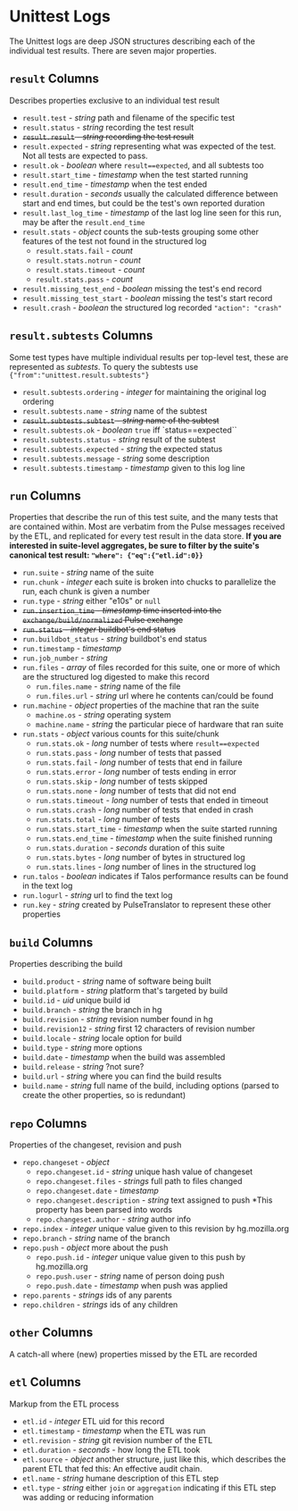 
Unittest Logs
=============

The Unittest logs are deep JSON structures describing each of the individual test results.  There are seven major properties.

`result` Columns
----------------

Describes properties exclusive to an individual test result

* `result.test` - *string* path and filename of the specific test
* `result.status` - *string* recording the test result
* ~~`result.result` - *string* recording the test result~~
* `result.expected` - *string* representing what was expected of the test.  Not all tests are expected to pass.
* `result.ok` - *boolean* where `result==expected`, and all subtests too
* `result.start_time` -  *timestamp* when the test started running
* `result.end_time` - *timestamp* when the test ended
* `result.duration` - *seconds* usually the calculated difference between start and end times, but could be the test's own reported duration
* `result.last_log_time` - *timestamp* of the last log line seen for this run, may be after the `result.end_time`
* `result.stats` - *object* counts the sub-tests grouping some other features of the test not found in the structured log
  * `result.stats.fail` - *count*
  * `result.stats.notrun` - *count*
  * `result.stats.timeout` - *count*
  * `result.stats.pass` - *count*
* `result.missing_test_end` - *boolean* missing the test's end record
* `result.missing_test_start` - *boolean* missing the test's start record
* `result.crash` - *boolean* the structured log recorded `"action": "crash"`

`result.subtests` Columns
-------------------------

Some test types have multiple individual results per top-level test, these are represented as *subtests*.  To query the subtests use `{"from":"unittest.result.subtests"}`

* `result.subtests.ordering` - *integer* for maintaining the original log ordering
* `result.subtests.name` - *string* name of the subtest
* ~~`result.subtests.subtest` - *string* name of the subtest~~
* `result.subtests.ok` - *boolean* `true` iff `status==expected``
* `result.subtests.status` - *string* result of the subtest
* `result.subtests.expected` - *string* the expected status
* `result.subtests.message` - *string* some description
* `result.subtests.timestamp` - *timestamp* given to this log line


`run` Columns
-------------

Properties that describe the run of this test suite, and the many tests that are contained within.  Most are verbatim from the Pulse messages received by the ETL, and replicated for every test result in the data store.  **If you are interested in suite-level aggregates, be sure to filter by the suite's canonical test result: `"where": {"eq":{"etl.id":0}}`**

* `run.suite` - *string* name of the suite
* `run.chunk` - *integer* each suite is broken into chucks to parallelize the run, each chunk is given a number
* `run.type` - *string* either "e10s" or `null`
* ~~`run.insertion_time` - *timestamp* time inserted into the `exchange/build/normalized` Pulse exchange~~
* ~~`run.status` - *integer* buildbot's end status~~
* `run.buildbot_status` - *string* buildbot's end status
* `run.timestamp` - *timestamp*
* `run.job_number` - *string*
* `run.files` - *array* of files recorded for this suite, one or more of which are the structured log digested to make this record
	* `run.files.name` - *string* name of the file
	* `run.files.url` - *string* url where he contents can/could be found
* `run.machine` - *object* properties of the machine that ran the suite
	* `machine.os` - *string* operating system
	* `machine.name` - *string* the particular piece of hardware that ran suite
* `run.stats` - *object* various counts for this suite/chunk
	* `run.stats.ok` - *long* number of tests where `result==expected`
	* `run.stats.pass` - *long* number of tests that passed
	* `run.stats.fail` - *long* number of tests that end in failure
	* `run.stats.error` - *long* number of tests ending in error
	* `run.stats.skip` - *long* number of tests skipped
	* `run.stats.none` - *long* number of tests that did not end
	* `run.stats.timeout` - *long* number of tests that ended in timeout
	* `run.stats.crash` - *long* number of tests that ended in crash
	* `run.stats.total` - *long* number of tests
	* `run.stats.start_time` - *timestamp* when the suite started running
	* `run.stats.end_time` - *timestamp* when the suite finished running
	* `run.stats.duration` - *seconds* duration of this suite
	* `run.stats.bytes` - *long* number of bytes in structured log
	* `run.stats.lines` - *long* number of lines in the structured log
* `run.talos` - *boolean* indicates if Talos performance results can be found in the text log
* `run.logurl` - *string* url to find the text log
* `run.key` - *string* created by PulseTranslator to represent these other properties

`build` Columns
---------------

Properties describing the build

* `build.product` - *string* name of software being built
* `build.platform` - *string* platform that's targeted by build
* `build.id` - *uid* unique build id
* `build.branch` - *string* the branch in hg
* `build.revision` - *string* revision number found in hg
* `build.revision12` - *string* first 12 characters of revision number
* `build.locale` - *string* locale option for build
* `build.type` - *string* more options
* `build.date` - *timestamp* when the build was assembled
* `build.release` - *string* ?not sure?
* `build.url` - *string* where you can find the build results
* `build.name` - *string* full name of the build, including options (parsed to create the other properties, so is redundant)

`repo` Columns
---------------

Properties of the changeset, revision and push

* `repo.changeset` - *object*
	* `repo.changeset.id` - *string* unique hash value of changeset
    * `repo.changeset.files` - *strings* full path to files changed
	* `repo.changeset.date` - *timestamp*
	* `repo.changeset.description` - *string* text assigned to push *This property has been parsed into words
	* `repo.changeset.author` - *string* author info
* `repo.index` - *integer* unique value given to this revision by hg.mozilla.org
* `repo.branch` - *string* name of the branch
* `repo.push` - *object* more about the push
    * `repo.push.id` - *integer* unique value given to this push by hg.mozilla.org
    * `repo.push.user` - *string* name of person doing push
    * `repo.push.date` - *timestamp* when push was applied
* `repo.parents` - *strings* ids of any parents
* `repo.children` - *strings* ids of any children


`other` Columns
---------------

A catch-all where (new) properties missed by the ETL are recorded

`etl` Columns
-------------

Markup from the ETL process

* `etl.id` - *integer* ETL uid for this record
* `etl.timestamp` - *timestamp* when the ETL was run
* `etl.revision` - *string* git revision number of the ETL
* `etl.duration` - *seconds* - how long the ETL took
* `etl.source` - *object* another structure, just like this, which describes the parent ETL that fed this:  An effective audit chain.
* `etl.name` - *string* humane description of this ETL step
* `etl.type` - *string* either `join` or `aggregation` indicating if this ETL step was adding or reducing information
